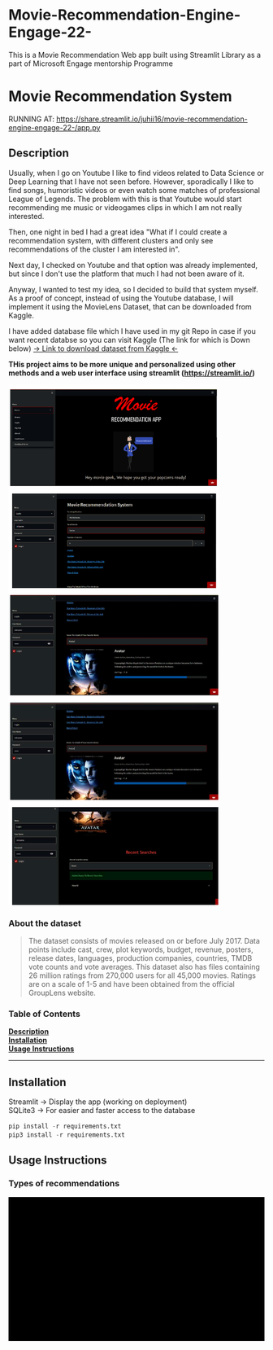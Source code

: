 # Movie-Recommendation-Engine-Engage-22-
This is a Movie Recommendation Web app built using Streamlit Library as a part of Microsoft Engage mentorship Programme


# Movie Recommendation System

RUNNING AT: https://share.streamlit.io/juhii16/movie-recommendation-engine-engage-22-/app.py

## Description

Usually, when I go on Youtube I like to find videos related to Data Science or Deep Learning that I have not seen before.
However, sporadically I like to find songs, humoristic videos or even watch some matches of professional League of Legends.
The problem with this is that Youtube would start recommending me music or videogames clips in which I am not really interested.

Then, one night in bed I had a great idea "What if I could create a recommendation system, with different clusters and only see recommendations of the cluster I am interested in". 

Next day, I checked on Youtube and that option was already implemented, but since I don't use the platform that much I had not been aware of it.

Anyway, I wanted to test my idea, so I decided to build that system myself. As a proof of concept, instead of using the Youtube database, I will implement it using the MovieLens Dataset, that can be downloaded from Kaggle.

I have added database file which I have used in my git Repo in case if you want recent databse so you can visit Kaggle (The link for which is Down below)
[-> Link to download dataset from Kaggle <-](https://www.kaggle.com/rounakbanik/the-movies-dataset?select=ratings.csv)

**THis project aims to be more unique and personalized using other methods and a web user interface using streamlit (https://streamlit.io/)**

![App interface](1.6.png "Display APP")



### About the dataset

>The dataset consists of movies released on or before July 2017. Data points include cast, crew, plot keywords, budget, revenue, posters, release dates, languages, production companies, countries, TMDB vote counts and vote averages.
>This dataset also has files containing 26 million ratings from 270,000 users for all 45,000 movies. Ratings are on a scale of 1-5 and have been obtained from the official GroupLens website.


### Table of Contents
**[Description](#description)**<br>
**[Installation](#installation)**<br>
**[Usage Instructions](#usage-instructions)**<br>


---

## Installation


Streamlit -> Display the app (working on deployment)  
SQLite3 -> For easier and faster access to the database  
  

````python
pip install -r requirements.txt 
pip3 install -r requirements.txt
````
## Usage Instructions
### Types of recommendations

![App interface](we5.png "Display APP movies similar to LoTR")



